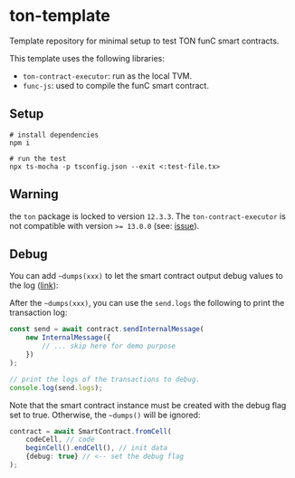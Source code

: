 # ton-template
Template repository for minimal setup to test TON funC smart contracts.

This template uses the following libraries:
- `ton-contract-executor`: run as the local TVM.
- `func-js`: used to compile the funC smart contract.

## Setup

```
# install dependencies
npm i

# run the test
npx ts-mocha -p tsconfig.json --exit <:test-file.tx>
```

## Warning
the `ton` package is locked to version `12.3.3`. The `ton-contract-executor` is not compatible with version `>= 13.0.0` (see: [issue](https://github.com/ton-community/ton-contract-executor/issues/12)).

## Debug

You can add `~dumps(xxx)` to let the smart contract output debug values to the log ([link](https://answers.ton.org/question/1485657602909016064/how-can-you-debug-a-ton-smart-contract-in-func-and-print-logs-or-dump-variables?sortby=newest)):

After the `~dumps(xxx)`, you can use the `send.logs` the following to print the transaction log:
```ts
const send = await contract.sendInternalMessage(
    new InternalMessage({
        // ... skip here for demo purpose
    })
);

// print the logs of the transactions to debug.
console.log(send.logs);
```

Note that the smart contract instance must be created with the debug flag set to true. Otherwise, the `~dumps()` will be ignored:
```ts
contract = await SmartContract.fromCell(
    codeCell, // code
    beginCell().endCell(), // init data
    {debug: true} // <-- set the debug flag
);
```
